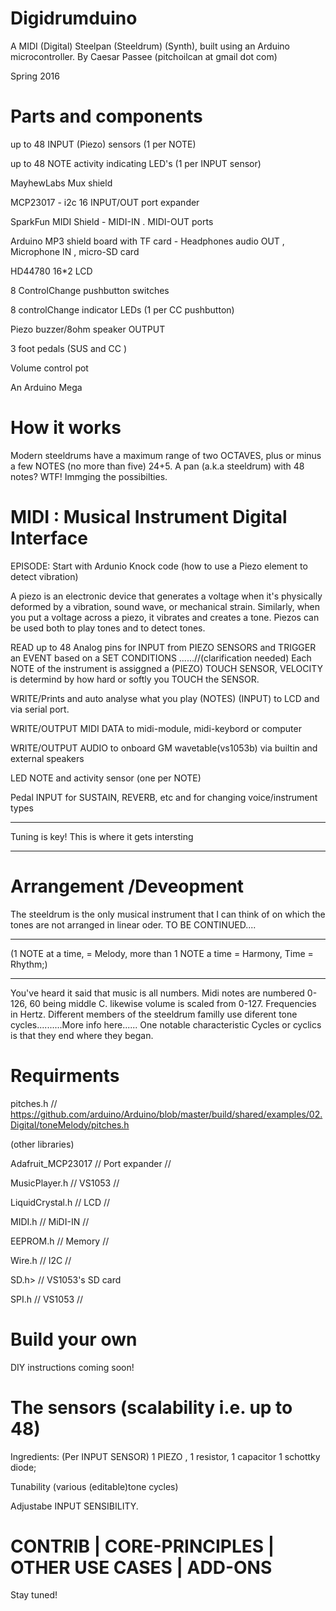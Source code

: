 # Digidrumduino
A MIDI (Digital) Steelpan (Steeldrum) (Synth),
built using an Arduino microcontroller.
By Caesar Passee
(pitchoilcan at gmail dot com)

Spring 2016

# Parts and components

 up to 48 INPUT (Piezo) sensors (1 per NOTE)
 
 up to 48 NOTE activity indicating LED's (1 per INPUT sensor)
 
 MayhewLabs Mux shield
 
 MCP23017 - i2c 16 INPUT/OUT port expander
 
 SparkFun MIDI Shield - MIDI-IN  . MIDI-OUT ports
 
 Arduino MP3 shield board with TF card - Headphones audio OUT , Microphone IN , micro-SD card
 
 HD44780 16*2 LCD
 
 8 ControlChange  pushbutton switches
 
 8 controlChange indicator LEDs (1 per CC pushbutton)
 
 Piezo buzzer/8ohm speaker OUTPUT
 
 3 foot pedals (SUS and CC )
 
 Volume control pot
 
 An Arduino Mega
 
# How it works
 Modern steeldrums have a maximum range of two OCTAVES, plus or minus a few NOTES (no more than five) 24+5. A pan (a.k.a steeldrum) with 48 notes? WTF! Immging the possibilties.
 
#                       MIDI :   Musical Instrument Digital Interface
  EPISODE: Start with Ardunio Knock code (how to use a Piezo element to detect vibration)
  
  
  A piezo is an electronic device that generates a voltage when it's physically deformed by a vibration, sound wave, or mechanical strain. Similarly, when you put a voltage across a piezo, it vibrates and creates a tone. Piezos can be used both to play tones and to detect tones. 
  
  
  READ up to 48 Analog pins for INPUT from PIEZO SENSORS and TRIGGER an EVENT based on a SET CONDITIONS ......//(clarification needed) Each NOTE of the instrument is assiggned a (PIEZO) TOUCH SENSOR, VELOCITY is determind by how hard or softly you TOUCH the SENSOR. 
  
  WRITE/Prints and auto analyse what you play (NOTES) (INPUT) to LCD and via serial port.
  
  WRITE/OUTPUT MIDI DATA to midi-module, midi-keybord or computer
  
  WRITE/OUTPUT AUDIO to onboard GM wavetable(vs1053b) via builtin and external speakers
  
  LED NOTE and activity sensor (one per NOTE)
  
  Pedal INPUT for SUSTAIN, REVERB, etc and for changing voice/instrument types
  
  --------------------------------------------------
  
  Tuning is key! This is where it gets intersting 
  
  --------------------------------------------------
#  Arrangement /Deveopment
  The steeldrum is the only musical instrument that I can think of on which the tones are not 
  arranged in linear oder. 
  TO BE CONTINUED....
  
  ---------------------------------------------------------------------------
  
  (1 NOTE at a time, = Melody, more than 1 NOTE a time = Harmony, Time = Rhythm;)   
  
  ----------------------------------------------------------------------------
  
  
  You've heard it said that music is all numbers. Midi notes are numbered 0-126, 60 being middle C.
  likewise volume is scaled from 0-127. Frequencies in Hertz. Different members of the steeldrum familly use diferent tone cycles..........More info here......
  One notable characteristic Cycles or cyclics is that they end where they began.
  
#   Requirments 
   pitches.h // https://github.com/arduino/Arduino/blob/master/build/shared/examples/02.Digital/toneMelody/pitches.h
   
   (other libraries)
   
   Adafruit_MCP23017 // Port expander //
   
   MusicPlayer.h  // VS1053 //
   
   LiquidCrystal.h // LCD //
   
   MIDI.h // MiDI-IN  //
   
   EEPROM.h  //  Memory //
   
   Wire.h // I2C //
   
   SD.h> // VS1053's SD card
   
   SPI.h // VS1053 //
# Build your own
 DIY instructions coming soon!
#  The sensors (scalability i.e. up to 48)

 Ingredients: (Per INPUT SENSOR) 1 PIEZO , 1 resistor, 1 capacitor 1 schottky diode;
 
  Tunability (various (editable)tone cycles)
  
  Adjustabe INPUT SENSIBILITY. 
  
#  CONTRIB  | CORE-PRINCIPLES |  OTHER USE CASES | ADD-ONS
 
 Stay tuned!

